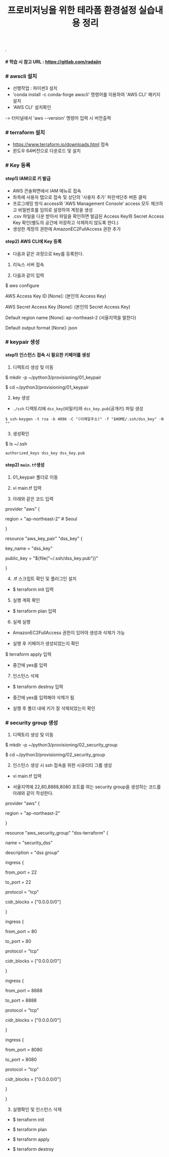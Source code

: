 ﻿---
layout: post
title: "프로비저닝을 위한 테라폼 환경설정 실습내용 정리"
tags: [terraform]
comments: true
---

.

#### # 학습 시 참고 URL : https://gitlab.com/radajin

### # awscli 설치

- 선행작업 : 파이썬3 설치
- 'conda install -c conda-forge awscli' 명령어를 이용하여 'AWS CLI' 패키지 설치
- 'AWS CLI' 설치확인

-> 터미널에서 'aws --version' 명령어 입력 시 버전출력

### # terraform 설치

- https://www.terraform.io/downloads.html 접속
- 윈도우 64버전으로 다운로드 및 설치

### # Key 등록

#### step1) IAM으로 키 발급

- AWS 콘솔화면에서 IAM 메뉴로 접속
- 좌측에 사용자 탭으로 접속 및 상단의 '사용자 추가' 파란색단추 버튼 클릭
- 프로그래밍 방식 access와 'AWS Management Console' access 모두 체크하고 비밀번호를 임의로 설정하여 계정을 생성
- .csv 파일을 다운 받아서 파일을 확인하면 발급된 Access Key와 Secret Access Key 확인(별도의 공간에 저장하고 삭제하지 않도록 한다.)
- 생성한 계정의 권한에 AmazonEC2FullAccess 권한 추가

#### step2) AWS CLI에 Key 등록

- 다음과 같은 과정으로 key를 등록한다.

1) 리눅스 서버 접속

2) 다음과 같이 입력

$ aws configure

AWS Access Key ID [None]: (본인의 Access Key)

AWS Secret Access Key [None]: (본인의 Secret Access Key)


Default region name [None]: ap-northeast-2 (서울지역을 말한다)

Default output format [None]: json

### # keypair 생성

#### step1) 인스턴스 접속 시 필요한 키페어를 생성


1) 디렉토리 생성 및 이동 

$ mkdir -p ~/python3/provisioning/01_keypair

$ cd ~/python3/provisioning/01_keypair

2) key 생성

- `./ssh` 디렉토리에 `dss_key`(비밀키)와 `dss_key.pub`(공개키) 파일 생성

`$ ssh-keygen -t rsa -b 4096 -C "(이메일주소)" -f "$HOME/.ssh/dss_key" -N ""`

3) 생성확인

$ ls ~/.ssh

`authorized_keys dss_key dss_key.pub`

#### step2) `main.tf`생성

1) 01_keypair 폴더로 이동

2) vi main.tf 입력

3) 아래와 같은 코드 입력

provider "aws" {

region = "ap-northeast-2" # Seoul

}

resource "aws_key_pair" "dss_key" {

key_name = "dss_key"

public_key = "${file("~/.ssh/dss_key.pub")}"

}

4) .tf 스크립트 확인 및 플러그인 설치

- $ terraform init 입력

5) 실행 계획 확인

- $ terraform plan 입력

6) 실제 실행

- AmazonEC2FullAccess 권한이 있어야 생성과 삭제가 가능

- 실행 후 키페어가 생성되었는지 확인

$ terraform apply 입력

- 중간에 yes를 입력

7) 인스턴스 삭제

- $ terraform destroy 입력

- 중간에 yes를 입력해야 삭제가 됨
- 실행 후 폴더 내에 키가 잘 삭제되었는지 확인

### # security group 생성

1) 디렉토리 생성 및 이동

$ mkdir -p ~/python3/provisioning/02_security_group

$ cd ~/python3/provisioning/02_security_group

2) 인스턴스 생성 시 ssh 접속을 위한 시큐리티 그룹 생성

- vi main.tf 입력

- 서울지역에 22,80,8888,8080 포트를 여는 security group을 생성하는 코드를 아래와 같이 작성한다. 

provider "aws" {

region = "ap-northeast-2"

}

resource "aws_security_group" "dss-terraform" {

name = "security_dss"

description = "dss group"

ingress {

from_port = 22

to_port = 22

protocol = "tcp"

cidr_blocks = ["0.0.0.0/0"]

}

ingress {

from_port = 80

to_port = 80

protocol = "tcp"

cidr_blocks = ["0.0.0.0/0"]

}

ingress {

from_port = 8888

to_port = 8888

protocol = "tcp"

cidr_blocks = ["0.0.0.0/0"]

}

ingress {

from_port = 8080

to_port = 8080

protocol = "tcp"

cidr_blocks = ["0.0.0.0/0"]

}

}

3) 실행확인 및 인스턴스 삭제

- $ terraform init

- $ terraform plan

- $ terraform apply

- $ terraform destroy
